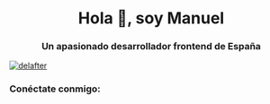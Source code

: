 <h1 align="center">Hola 👋, soy Manuel</h1>
<h3 align="center">Un apasionado desarrollador frontend de España</h3>

<p align="left"> <a href=" https://github.com/ryo-ma/github-profile-tropic"><img src="https://github-profile-tropico.vercel.app/?username=delafter" alt="delafter" /> </a> </p>

<h3 align="left">Conéctate conmigo:</h3>
<p align="left">
</p>

